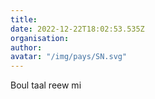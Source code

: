 ```yaml
---
title: 
date: 2022-12-22T18:02:53.535Z
organisation: 
author: 
avatar: "/img/pays/SN.svg"
---
```


Boul taal reew mi